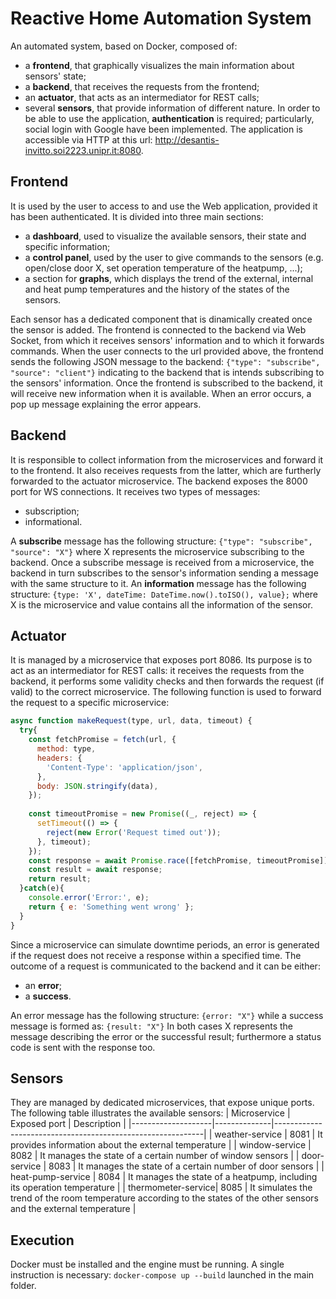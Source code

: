 # Reactive Home Automation System
An automated system, based on Docker, composed of:
  - a **frontend**, that graphically visualizes the main information about sensors' state;
  - a **backend**, that receives the requests from the frontend;
  - an **actuator**, that acts as an intermediator for REST calls;
  - several **sensors**, that provide information of different nature.
In order to be able to use the application, **authentication** is required; particularly, social login with Google have been implemented.
The application is accessible via HTTP at this url: http://desantis-invitto.soi2223.unipr.it:8080.

## Frontend
It is used by the user to access to and use the Web application, provided it has been authenticated. It is divided into three main sections:
  - a **dashboard**, used to visualize the available sensors, their state and specific information;
  - a **control panel**, used by the user to give commands to the sensors (e.g. open/close door X, set operation temperature of the heatpump, ...);
  - a section for **graphs**, which displays the trend of the external, internal and heat pump temperatures and the history of the states of the sensors.

Each sensor has a dedicated component that is dinamically created once the sensor is added. The frontend is connected to the backend via Web Socket, from which it receives sensors' information and to which it forwards commands.
When the user connects to the url provided above, the frontend sends the following JSON message to the backend:
```{"type": "subscribe", "source": "client"}```
indicating to the backend that is intends subscribing to the sensors' information. Once the frontend is subscribed to the backend, it will receive new information when it is available. When an error occurs, a pop up message explaining the error appears.

## Backend
It is responsible to collect information from the microservices and forward it to the frontend. It also receives requests from the latter, which are furtherly forwarded to the actuator microservice.
The backend exposes the 8000 port for WS connections.
It receives two types of messages:
  - subscription;
  - informational.

A **subscribe** message has the following structure:
```{"type": "subscribe", "source": "X"}```
where X represents the microservice subscribing to the backend. Once a subscribe message is received from a microservice, the backend in turn subscribes to the sensor's information sending a message with the same structure to it.
An **information** message has the following structure:
```{type: 'X', dateTime: DateTime.now().toISO(), value};```
where X is the microservice and value contains all the information of the sensor.

## Actuator
It is managed by a microservice that exposes port 8086. Its purpose is to act as an intermediator for REST calls: it receives the requests from the backend, it performs some validity checks and then forwards the request (if valid) to the correct microservice.
The following function is used to forward the request to a specific microservice:
```javascript
async function makeRequest(type, url, data, timeout) {
  try{
    const fetchPromise = fetch(url, {
      method: type,
      headers: {
        'Content-Type': 'application/json',
      },
      body: JSON.stringify(data),
    });
  
    const timeoutPromise = new Promise((_, reject) => {
      setTimeout(() => {
        reject(new Error('Request timed out'));
      }, timeout);
    });
    const response = await Promise.race([fetchPromise, timeoutPromise]);
    const result = await response;
    return result;
  }catch(e){
    console.error('Error:', e);
    return { e: 'Something went wrong' };
  }
}
```
Since a microservice can simulate downtime periods, an error is generated if the request does not receive a response within a specified time.
The outcome of a request is communicated to the backend and it can be either:
  - an **error**;
  - a **success**.

An error message has the following structure:
```{error: "X"}```
while a success message is formed as:
```{result: "X"}```
In both cases X represents the message describing the error or the successful result; furthermore a status code is sent with the response too.

## Sensors
They are managed by dedicated microservices, that expose unique ports.
The following table illustrates the available sensors:
| Microservice       | Exposed port | Description                                                |
|--------------------|--------------|------------------------------------------------------------|
| weather-service    | 8081         | It provides information about the external temperature     |
| window-service     | 8082         | It manages the state of a certain number of window sensors |
| door-service       | 8083         | It manages the state of a certain number of door sensors   |
| heat-pump-service  | 8084         | It manages the state of a heatpump, including its operation temperature |
| thermometer-service| 8085         | It simulates the trend of the room temperature according to the states of the other sensors and the external temperature |


## Execution
Docker must be installed and the engine must be running.
A single instruction is necessary:
```docker-compose up --build```
launched in the main folder.

